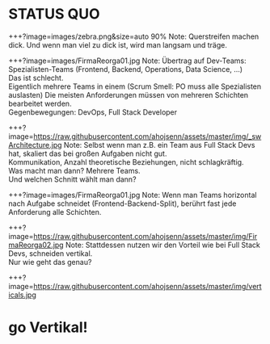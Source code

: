 # STATUS QUO

+++?image=images/zebra.png&size=auto 90%
Note:
Querstreifen machen dick. Und wenn man viel zu dick ist, wird man langsam und träge.

+++?image=images/FirmaReorga01.jpg
Note:
Übertrag auf Dev-Teams:  
Spezialisten-Teams (Frontend, Backend, Operations, Data Science, ...)  
Das ist schlecht.  
Eigentlich mehrere Teams in einem (Scrum Smell: PO muss alle Spezialisten auslasten)
Die meisten Anforderungen müssen von mehreren Schichten bearbeitet werden.  
Gegenbewegungen: DevOps, Full Stack Developer

+++?image=https://raw.githubusercontent.com/ahojsenn/assets/master/img/_swArchitecture.jpg
Note:
Selbst wenn man z.B. ein Team aus Full Stack Devs hat, skaliert das bei großen Aufgaben nicht gut.  
Kommunikation, Anzahl theoretische Beziehungen, nicht schlagkräftig.  
Was macht man dann? Mehrere Teams.  
Und welchen Schnitt wählt man dann?  

+++?image=images/FirmaReorga01.jpg
Note:
Wenn man Teams horizontal nach Aufgabe schneidet (Frontend-Backend-Split), berührt fast jede Anforderung alle Schichten.

+++?image=https://raw.githubusercontent.com/ahojsenn/assets/master/img/FirmaReorga02.jpg
Note:
Stattdessen nutzen wir den Vorteil wie bei Full Stack Devs, schneiden vertikal.  
Nur wie geht das genau?

+++?image=https://raw.githubusercontent.com/ahojsenn/assets/master/img/verticals.jpg
# go Vertikal!
